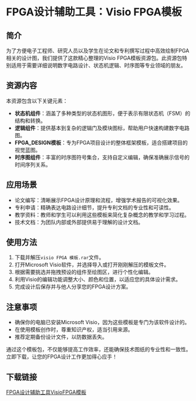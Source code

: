 # FPGA设计辅助工具：Visio FPGA模板

## 简介
为了方便电子工程师、研究人员以及学生在论文和专利撰写过程中高效绘制FPGA相关的设计图，我们提供了这款精心整理的Visio FPGA模板资源包。此资源包特别适用于需要详细说明数字电路设计、状态机逻辑、时序图等专业领域的朋友。

## 资源内容
本资源包含以下关键元素：
- **状态机组件**：涵盖了多种类型的状态机图形，便于表示有限状态机（FSM）的结构和转换。
- **逻辑组件**：提供基本到复杂的逻辑门及模块图标，帮助用户快速构建数字电路图。
- **FPGA_DESIGN模板**：专为FPGA项目设计的整体框架模板，适合搭建项目的视觉蓝图。
- **时序图组件**：丰富的时序图符号集合，支持自定义编辑，确保准确展示信号的时间序列关系。

## 应用场景
- 论文编写：清晰展示FPGA设计原理和流程，增强学术报告的可视化效果。
- 专利申请：精确表达电路设计细节，提升专利文档的专业性和可读性。
- 教学资料：教师和学生可以利用这些模板来简化复杂概念的教学和学习过程。
- 技术文档：为团队内部或外部提供易于理解的设计文档。

## 使用方法
1. 下载并解压`visio FPGA 模板.rar`文件。
2. 打开Microsoft Visio软件，并选择导入或打开刚刚解压的模板文件。
3. 根据需要挑选并拖拽预设的组件至绘图区，进行个性化编辑。
4. 利用Visio的编辑功能调整大小、颜色和位置，以适应您的具体设计需求。
5. 完成设计后保存并与他人分享您的FPGA设计方案。

## 注意事项
- 确保你的电脑已安装Microsoft Visio，因为这些模板是专门为该软件设计的。
- 在使用模板创作时，尊重知识产权，适当引用来源。
- 推荐定期备份设计文件，以防数据丢失。

通过这个模板包，不仅能够提高工作效率，还能确保技术图纸的专业性和一致性。立即下载，让您的FPGA设计工作更加得心应手！

## 下载链接

[FPGA设计辅助工具VisioFPGA模板](https://pan.quark.cn/s/5231d430c237)
